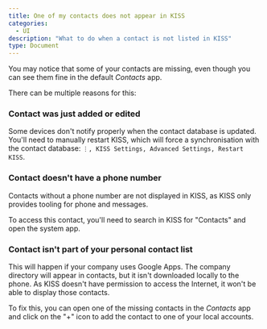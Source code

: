 ```yaml
---
title: One of my contacts does not appear in KISS
categories:
  - UI
description: "What to do when a contact is not listed in KISS"
type: Document
---
```


You may notice that some of your contacts are missing, even though you can see them fine in the default *Contacts* app.

There can be multiple reasons for this:

### Contact was just added or edited
Some devices don't notify properly when the contact database is updated. You'll need to manually restart KISS, which will force a synchronisation with the contact database: `⋮, KISS Settings, Advanced Settings, Restart KISS`.

### Contact doesn't have a phone number
Contacts without a phone number are not displayed in KISS, as KISS only provides tooling for phone and messages.

To access this contact, you'll need to search in KISS for "Contacts" and open the system app.

### Contact isn't part of your personal contact list
This will happen if your company uses Google Apps. The company directory will appear in contacts, but it isn't downloaded locally to the phone. As KISS doesn't have permission to access the Internet, it won't be able to display those contacts.

To fix this, you can open one of the missing contacts in the *Contacts* app and click on the "+" icon to add the contact to one of your local accounts.
